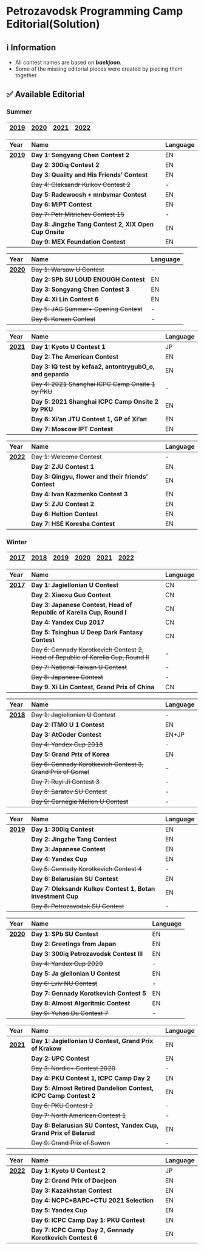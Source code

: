 # Petrozavodsk Programming Camp Editorial(Solution)


## :information_source: Information
* All contest names are based on ***baekjoon***.
* Some of the missing editorial pieces were created by piecing them together.

## :white_check_mark: Available Editorial
### Summer
| [**2019**](../../tree/main/Summer%202019) | [**2020**](../../tree/main/Summer%202020) | [**2021**](../../tree/main/Summer%202021) | [**2022**](../../tree/main/Summer%202022) |
|-|-|-|-|

|Year|Name|Language|
|:-|:-|:-|
| [**2019**](../../tree/main/Summer%202019) | **Day 1: Songyang Chen Contest 2** | EN |
| | **Day 2: 300iq Contest 2** | EN |
| | **Day 3: Quailty and His Friends’ Contest** | EN |
| | ~~Day 4: Oleksandr Kulkov Contest 2~~ | - |
| | **Day 5: Radewoosh + mnbvmar Contest** | EN |
| | **Day 6: MIPT Contest** | EN |
| | ~~Day 7: Petr Mitrichev Contest 15~~ | - |
| | **Day 8: Jingzhe Tang Contest 2, XIX Open Cup Onsite** | EN |
| | **Day 9: MEX Foundation Contest** | EN |

|Year|Name|Language|
|:-|:-|:-|
| [**2020**](../../tree/main/Summer%202020) | ~~Day 1: Warsaw U Contest~~ | - |
| | **Day 2: SPb SU LOUD ENOUGH Contest** | EN |
| | **Day 3: Songyang Chen Contest 3** | EN |
| | **Day 4: Xi Lin Contest 6** | EN |
| | ~~Day 5: JAG Summer+ Opening Contest~~ | - |
| | ~~Day 6: Korean Contest~~ | - |

|Year|Name|Language|
|:-|:-|:-|
| [**2021**](../../tree/main/Summer%202021) | **Day 1: Kyoto U Contest 1** | JP |
| | **Day 2: The American Contest** | EN |
| | **Day 3: IQ test by kefaa2, antontrygubO_o, and gepardo** | EN |
| | ~~Day 4: 2021 Shanghai ICPC Camp Onsite 1 by PKU~~ | - |
| | **Day 5: 2021 Shanghai ICPC Camp Onsite 2 by PKU** | EN |
| | **Day 6: Xi’an JTU Contest 1, GP of Xi’an** | EN |
| | **Day 7: Moscow IPT Contest** | EN |

|Year|Name|Language|
|:-|:-|:-|
| [**2022**](../../tree/main/Summer%202022) | ~~Day 1: Welcome Contest~~ | - |
| | **Day 2: ZJU Contest 1** | EN |
| | **Day 3: Qingyu, flower and their friends’ Contest** | EN |
| | **Day 4: Ivan Kazmenko Contest 3** | EN |
| | **Day 5: ZJU Contest 2** | EN |
| | **Day 6: Heltion Contest** | EN |
| | **Day 7: HSE Koresha Contest** | EN |

### Winter
| [**2017**](../../tree/main/Winter%202017) | [**2018**](../../tree/main/Winter%202018) | [**2019**](../../tree/main/Winter%202019) | [**2020**](../../tree/main/Winter%202020) | [**2021**](../../tree/main/Winter%202021) | [**2022**](../../tree/main/Winter%202022) |
|-|-|-|-|-|-|

|Year|Name|Language|
|:-|:-|:-|
| [**2017**](../../tree/main/Winter%202017) | **Day 1: Jagiellonian U Contest** | CN |
| | **Day 2: Xiaoxu Guo Contest** | CN |
| | **Day 3: Japanese Contest, Head of Republic of Karelia Cup, Round I** | CN |
| | **Day 4: Yandex Cup 2017** | CN |
| | **Day 5: Tsinghua U Deep Dark Fantasy Contest** | CN |
| | ~~Day 6: Gennady Korotkevich Contest 2, Head of Republic of Karelia Cup, Round II~~ | - |
| | ~~Day 7: National Taiwan U Contest~~ | - |
| | ~~Day 8: Japanese Contest~~ | - |
| | **Day 9. Xi Lin Contest, Grand Prix of China** | CN |

|Year|Name|Language|
|:-|:-|:-|
| [**2018**](../../tree/main/Winter%202018) | ~~Day 1: Jagiellonian U Contest~~ | - |
| | **Day 2: ITMO U 1 Contest** | EN |
| | **Day 3: AtCoder Contest** | EN+JP |
| | ~~Day 4: Yandex Cup 2018~~ | - |
| | **Day 5: Grand Prix of Korea** | EN |
| | ~~Day 6: Gennady Korotkevich Contest 3, Grand Prix of Gomel~~ | - |
| | ~~Day 7: Ruyi Ji Contest 3~~ | - |
| | ~~Day 8: Saratov SU Contest~~ | - |
| | ~~Day 9: Carnegie Mellon U Contest~~ | - |

|Year|Name|Language|
|:-|:-|:-|
| [**2019**](../../tree/main/Winter%202019) | **Day 1: 300iq Contest** | EN |
| | **Day 2: Jingzhe Tang Contest** | EN |
| | **Day 3: Japanese Contest** | EN |
| | **Day 4: Yandex Cup** | EN |
| | ~~Day 5: Gennady Korotkevich Contest 4~~ | - |
| | **Day 6: Belarusian SU Contest** | EN |
| | **Day 7: Oleksandr Kulkov Contest 1, Botan Investment Cup** | EN |
| | ~~Day 8: Petrozavodsk SU Contest~~ | - |

|Year|Name|Language|
|:-|:-|:-|
| [**2020**](../../tree/main/Winter%202020) | **Day 1: SPb SU Contest** | EN |
| | **Day 2: Greetings from Japan** | EN |
| | **Day 3: 300iq Petrozavodsk Contest III** | EN |
| | ~~Day 4: Yandex Cup 2020~~ | - |
| | **Day 5: Ja giellonian U Contest** | EN |
| | ~~Day 6: Lviv NU Contest~~ | - |
| | **Day 7: Gennady Korotkevich Contest 5** | EN |
| | **Day 8: Almost Algoritmic Contest** | EN |
| | ~~Day 9: Yuhao Du Contest 7~~ | - |

|Year|Name|Language|
|:-|:-|:-|
| [**2021**](../../tree/main/Winter%202021) | **Day 1: Jagiellonian U Contest, Grand Prix of Krakow** | EN |
| | **Day 2: UPC Contest** | EN |
| | ~~Day 3: Nordic+ Contest 2020~~ | - |
| | **Day 4: PKU Contest 1, ICPC Camp Day 2** | EN |
| | **Day 5: Almost Retired Dandelion Contest, ICPC Camp Contest 2** | EN |
| | ~~Day 6: PKU Contest 2~~ | - |
| | ~~Day 7: North American Contest 1~~ | - |
| | **Day 8: Belarusian SU Contest, Yandex Cup, Grand Prix of Belarud** | EN |
| | ~~Day 9: Grand Prix of Suwon~~ | - |

|Year|Name|Language|
|:-|:-|:-|
| [**2022**](../../tree/main/Winter%202022) | **Day 1: Kyoto U Contest 2** | JP |
| | **Day 2: Grand Prix of Daejeon** | EN |
| | **Day 3: Kazakhstan Contest** | EN |
| | **Day 4: NCPC+BAPC+CTU 2021 Selection** | EN |
| | **Day 5: Yandex Cup** | EN |
| | **Day 6: ICPC Camp Day 1: PKU Contest** | EN |
| | **Day 7: ICPC Camp Day 2, Gennady Korotkevich Contest 6** | EN |
